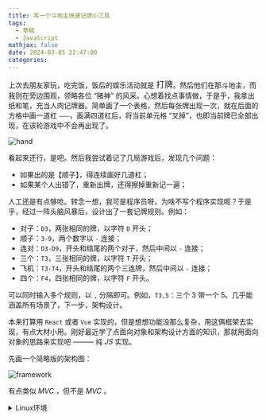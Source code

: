 ```yaml
---
title: 写一个斗地主快速记牌小工具
tags:
  - 草稿
  - JavaScript
mathjax: false
date: 2024-03-05 22:47:00
categories:
---
```


上次去朋友家玩，吃完饭，饭后的娱乐活动就是 <big>打牌</big>。然后他们在那斗地主，而我则在旁边围观，领略各位 “赌神” 的风采。心想着找点事情做，于是乎，我拿出纸和笔，充当人肉记牌器。简单画了一个表格，然后每张牌出现一次，就在后面的方格中画一道杠 `———`，画满四道杠后，将当前单元格 “叉掉”，也即当前牌已全部出现，在该轮游戏中不会再出现了。

![hand](hand.excalidraw.png)

看起来还行，是吧。然后我尝试着记了几局游戏后，发现几个问题：

- 如果出的是【顺子】，得连续画好几道杠；
- 如果某个人出错了，重新出牌，还得擦掉重新记一遍；

人工还是有点够呛。转念一想，我可是程序员呀，为啥不写个程序实现呢？于是乎，经过一阵头脑风暴后，设计出了一套记牌规则。例如：

- 对子：`D3`，两张相同的牌，以字符 `D` 开头；
- 顺子：`3-9`，两个数字以 `-` 连接；
- 连对：`D3-D9`，开头和结尾的两个对子，然后中间以 `-` 连接；
- 三个：`T3`，三张相同的牌，以字符 `T` 开头；
- 飞机：`T3-T4`，开头和结尾的两个三连牌，然后中间以 `-` 连接；
- 四个：`F4`，四张相同的牌，以字符 `F` 开头。

可以同时输入多个规则，以 `,` 分隔即可。例如，`T3,5`：三个 3 带一个 5。几乎能涵盖所有场景了，下一步，架构设计。

本来打算用 `React` 或者 `Vue` 实现的，但是想想功能没那么复杂，用这俩框架去实现，有点大材小用。刚好最近学了点面向对象和架构设计方面的知识，那就用面向对象的思路来实现吧 ——— 纯 _JS_ 实现。

先画一个简略版的架构图：

![framework](framework.excalidraw.png)

有点类似 _MVC_ ，但不是 _MVC_ 。

<details>
<summary>Linux环境</summary>

```js
type MatchType = string | RegExp | [string, RegExp];
interface Options {
    /**
     * 所有匹配的模块
     */
    test: MatchType;
    /**
     * 包含匹配到的所有模块
     */
    include: MatchType;
    /**
     * 排除匹配到的所有模块
     */
    exclude: MatchType;
    /**
     * 打开文件所用的编辑器
     */
    editor: 'code' | 'VSCode-huawei' | 'idea' | 'webstorm';
}
declare class CodeInspectorPlugin {
    options: Options;
    constructor(options: Options);
    apply(compiler: any): void;
    matchObject(obj: Options, str: string): boolean;
    matchPart(str: string, test: MatchType): boolean;
    asRegExp(test: string | RegExp): RegExp;
}
export = CodeInspectorPlugin;

```

</details>
